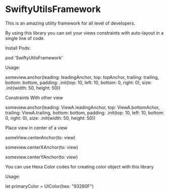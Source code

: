 # SwiftyUtilsFramework
This is an amazing utility framework for all level of developers.

By using this library you can set your views constraints with auto-layout in a single line of code.

Install Pods:

pod 'SwiftyUtilsFramework'


Usage:
 
  someview.anchor(leading: leadingAnchor, top: topAnchor, trailing: trailing, bottom: bottom, padding: .init(top: 10, left: 10, bottom: 0, right: 0), size: .init(width: 50, height: 50))
  
  Constraints With other view
  
  someview.anchor(leading: ViewA.leadingAnchor, top: ViewA.bottomAchor, trailing: ViewA.trailing, bottom: bottom, padding: .init(top: 10, left: 10, bottom: 0, right: 0), size: .init(width: 50, height: 50))

Place view in center of a view

someView.centerAnchor(to: view)

someview.centerXAnchor(to: view)

someview.centerYAnchor(to: view)

You can use Hexa Color codes for creating color object with this library

Usage:

let primaryColor = UIColor(hex: "93280F")

